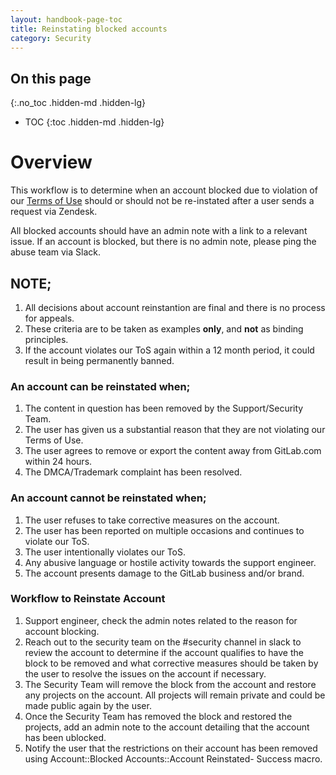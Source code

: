 ```yaml
---
layout: handbook-page-toc
title: Reinstating blocked accounts
category: Security
---
```


## On this page
{:.no_toc .hidden-md .hidden-lg}

- TOC
{:toc .hidden-md .hidden-lg}

# Overview

This workflow is to determine when an account blocked due to violation of our [Terms of Use](/terms/) should or should not be re-instated after a user sends a request via Zendesk.

All blocked accounts should have an admin note with a link to a relevant issue. If an account is blocked, but there is no admin note, please ping the abuse team via Slack.

## NOTE;

1. All decisions about account reinstantion are final and there is no process for appeals.
1. These criteria are to be taken as examples **only**, and **not** as binding principles.
1. If the account violates our ToS again within a 12 month period, it could result in being permanently banned.

### An account can be reinstated when;

1. The content in question has been removed by the Support/Security Team.
1. The user has given us a substantial reason that they are not violating our Terms of Use.
1. The user agrees to remove or export the content away from GitLab.com within 24 hours.
1. The DMCA/Trademark complaint has been resolved.


### An account **cannot** be reinstated when;

1. The user refuses to take corrective measures on the account.
1. The user has been reported on multiple occasions and continues to violate our ToS.
1. The user intentionally violates our ToS.
1. Any abusive language or hostile activity towards the support engineer.
1. The account presents damage to the GitLab business and/or brand.


### Workflow to Reinstate Account

1. Support engineer, check the admin notes related to the reason for account blocking.
1. Reach out to the security team on the #security channel in slack to review the account to determine if the account qualifies to have the block to be removed and what corrective measures should be taken by the user to resolve the issues on the account if necessary.
1. The Security Team will remove the block from the account and restore any projects on the account. All projects will remain private and could be made public again by the user.
1. Once the Security Team has removed the block and restored the projects, add an admin note to the account detailing that the account has been ublocked.
1. Notify the user that the restrictions on their account has been removed using Account::Blocked Accounts::Account Reinstated- Success macro.
